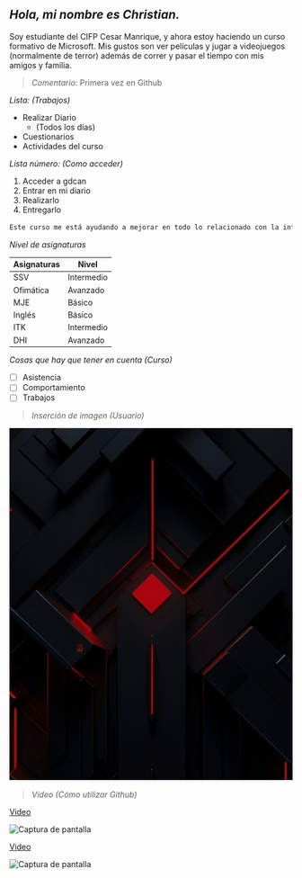 ## *Hola, mi nombre es Christian.*


Soy estudiante del CIFP Cesar Manrique, y ahora estoy haciendo un curso formativo de Microsoft.
Mis gustos son ver películas y jugar a videojuegos (normalmente de terror) además de correr y pasar el tiempo con mis amigos y familia.


> *Comentario*: Primera vez en Github

*Lista: (Trabajos)*
- Realizar Diario
  - (Todos los días)
- Cuestionarios
- Actividades del curso

*Lista número: (Como acceder)*
1. Acceder a gdcan
2. Entrar en mi diario
3. Realizarlo
4. Entregarlo

```bash
Este curso me está ayudando a mejorar en todo lo relacionado con la informática
```

*Nivel de asignaturas*

| Asignaturas | Nivel |
|-------------|-------|
| SSV         | Intermedio|
| Ofimática         | Avanzado|
| MJE         | Básico    |
| Inglés         | Básico    |
| ITK         | Intermedio    |
| DHI         | Avanzado    |

*Cosas que hay que tener en cuenta (Curso)*

- [ ] Asistencia
- [ ] Comportamiento
- [ ] Trabajos

> *Inserción de imagen (Usuario)*

![Captura de pantalla](https://github.com/Christian-66/Christian-66/blob/main/Screenshot_20250330_103616_One%20UI%20Home.jpg)

> *Vídeo (Cómo utilizar Github)*

[Video](https://www.youtube.com/watch?v=44ziZ12rJwU)


![Captura de pantalla](https://play-lh.googleusercontent.com/PCpXdqvUWfCW1mXhH1Y_98yBpgsWxuTSTofy3NGMo9yBTATDyzVkqU580bfSln50bFU)



[Video](https://www.youtube.com/watch?v=3GymExBkKjE)


![Captura de pantalla](https://encrypted-tbn0.gstatic.com/images?q=tbn:ANd9GcSWzi85W3J_xsD0KzKrziGcztdUh303bl0U9Q&s)


